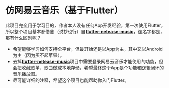 # 仿网易云音乐（基于Flutter）

此项目完全用于学习目的，作者本人没有任何App开发经验，第一次使用Flutter，所以整个项目基本都借鉴（说抄也行）自[**flutter-netease-music**](https://github.com/boyan01/flutter-netease-music)，连名字都是，那有什么区别呢？

- 希望能够学习如何支持全平台，但最开始还是以App为主，其中又以Android为主（因为买不起苹果）。
- 去掉[**flutter-netease-music**](https://github.com/boyan01/flutter-netease-music)项目中需要登录网易云音乐才能使用的功能，但会把收藏歌单、歌曲做成本地存储，希望最终这个App是个功能和逻辑闭环的音乐播放器。
- 尽可能详细的注释，希望这个项目也能帮助你入门Flutter。
